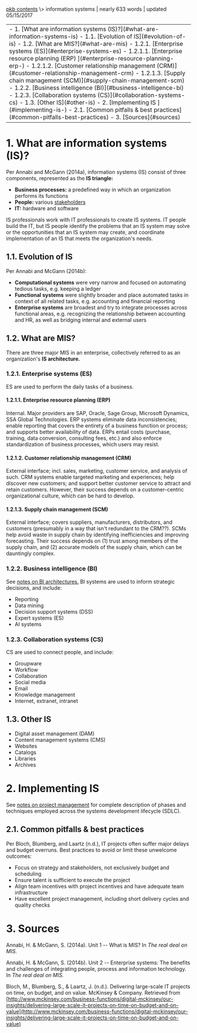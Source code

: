 <p class="path"><a href="../../pkb.html">pkb contents</a> \> information systems | nearly 633 words | updated 05/15/2017</p><table class="TOC"><tr><td>- 1. [What are information systems (IS)?](#what-are-information-systems-is)
	- 1.1. [Evolution of IS](#evolution-of-is)
	- 1.2. [What are MIS?](#what-are-mis)
		- 1.2.1. [Enterprise systems (ES)](#enterprise-systems-es)
			- 1.2.1.1. [Enterprise resource planning (ERP) ](#enterprise-resource-planning-erp-)
			- 1.2.1.2. [Customer relationship management (CRM)](#customer-relationship-management-crm)
			- 1.2.1.3. [Supply chain management (SCM)](#supply-chain-management-scm)
		- 1.2.2. [Business intelligence (BI)](#business-intelligence-bi)
		- 1.2.3. [Collaboration systems (CS)](#collaboration-systems-cs)
	- 1.3. [Other IS](#other-is)
- 2. [Implementing IS ](#implementing-is-)
	- 2.1. [Common pitfalls & best practices](#common-pitfalls-best-practices)
- 3. [Sources](#sources)
</td></tr></table>


# 1. What are information systems (IS)?

Per Annabi and McGann (2014a), information systems (IS) consist of three components, represented as the **IS triangle:**

- **Business processes:** a predefined way in which an organization performs its functions
- **People:** various [stakeholders](project-management.html#stakeholder-analysis)
- **IT:** hardware and software

IS professionals work with IT professionals to create IS systems. IT people build the IT, but IS people identify the problems that an IS system may solve or the opportunities that an IS system may create, and coordinate implementation of an IS that meets the organization's needs. 

## 1.1. Evolution of IS
    
Per Annabi and McGann (2014b):

- **Computational systems** were very narrow and focused on automating tedious tasks, e.g. keeping a ledger
- **Functional systems** were slightly broader and place automated tasks in context of all related tasks, e.g. accounting and financial reporting
- **Enterprise systems** are broadest and try to integrate processes across functional areas, e.g. recognizing the relationship between accounting and HR, as well as bridging internal and external users

## 1.2. What are MIS?
    
There are three major MIS in an enterprise, collectively referred to as an organization's **IS architecture.**

### 1.2.1. Enterprise systems (ES)

ES are used to perform the daily tasks of a business.

#### 1.2.1.1. Enterprise resource planning (ERP) 

Internal. Major providers are SAP, Oracle, Sage Group, Microsoft Dynamics, SSA Global Technologies. ERP systems eliminate data inconsistencies; enable reporting that covers the entirety of a business function or process; and supports better availability of data. ERPs entail costs (purchase, training, data conversion, consulting fees, etc.) and also enforce standardization of business processes, which users may resist.

#### 1.2.1.2. Customer relationship management (CRM)

External interface; incl. sales, marketing, customer service, and analysis of such. CRM systems enable targeted marketing and experiences; help discover new customers; and support better customer service to attract and retain customers. However, their success depends on a customer-centric organizational culture, which can be hard to develop.

#### 1.2.1.3. Supply chain management (SCM)

External interface; covers suppliers, manufacturers, distributors, and customers (presumably in a way that isn't redundant to the CRM??). SCMs help avoid waste in supply chain by identifying inefficiencies and improving forecasting. Their success depends on (1) trust among members of the supply chain, and (2) accurate models of the supply chain, which can be dauntingly complex.

### 1.2.2. Business intelligence (BI)

See [notes on BI architectures.](BI-architectures.html) BI systems are used to inform strategic decisions, and include:

- Reporting
- Data mining
- Decision support systems (DSS)
- Expert systems (ES)
- AI systems

### 1.2.3. Collaboration systems (CS)

CS are used to connect people, and include:

- Groupware
- Workflow
- Collaboration
- Social media
- Email
- Knowledge management
- Internet, extranet, intranet

## 1.3. Other IS

- Digital asset management (DAM)
- Content management systems (CMS)
- Websites
- Catalogs
- Libraries
- Archives

        


# 2. Implementing IS 

See [notes on project management](project-management.html) for complete description of phases and techniques employed across the systems development lifecycle (SDLC).

## 2.1. Common pitfalls & best practices

Per Bloch, Blumberg, and Laartz (n.d.), IT projects often suffer major delays and budget overruns. Best practices to avoid or limit these unwelcome outcomes:

- Focus on strategy and stakeholders, not exclusively budget and scheduling
- Ensure talent is sufficient to execute the project
- Align team incentives with project incentives and have adequate team infrastructure
- Have excellent project management, including short delivery cycles and quality checks


    

    
    
# 3. Sources

Annabi, H. & McGann, S. (2014a). Unit 1 -- What is MIS? In _The real deal on MIS._

Annabi, H. & McGann, S. (2014b). Unit 2 -- Enterprise systems: The benefits and challenges of integrating people, process and information technology. In _The real deal on MIS._

Bloch, M., Blumberg, S., & Laartz, J. (n.d.). Delivering large-scale IT projects on time, on budget, and on value. McKinsey & Company. Retrieved from [http://www.mckinsey.com/business-functions/digital-mckinsey/our-insights/delivering-large-scale-it-projects-on-time-on-budget-and-on-value](http://www.mckinsey.com/business-functions/digital-mckinsey/our-insights/delivering-large-scale-it-projects-on-time-on-budget-and-on-value)
